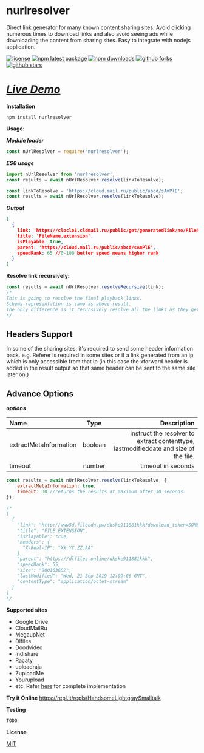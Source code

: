# nurlresolver
Direct link generator for many known content sharing sites. Avoid clicking numerous times to download links and also avoid seeing ads while downloading the content from sharing sites. Easy to integrate with nodejs application.

[![license](https://img.shields.io/badge/license-MIT-blue.svg)](https://github.com/mnsrulz/nurlresolver/blob/master/LICENSE)
[![npm latest package](https://img.shields.io/npm/v/nurlresolver/latest.svg)](https://www.npmjs.com/package/nurlresolver)
[![npm downloads](https://img.shields.io/npm/dm/nurlresolver.svg)](https://www.npmjs.com/package/nurlresolver)
[![github forks](https://img.shields.io/github/forks/mnsrulz/nurlresolver.svg)](https://github.com/mnsrulz/nurlresolver/network/members)
[![github stars](https://img.shields.io/github/stars/mnsrulz/nurlresolver.svg)](https://github.com/mnsrulz/nurlresolver/stargazers)

# *[Live Demo](https://nurlresolver.netlify.app/)*

**Installation**

```
npm install nurlresolver
```

**Usage:**

***Module loader***
```js
const nUrlResolver = require('nurlresolver');
```

***ES6 usage***
```js
import nUrlResolver from 'nurlresolver';
const results = await nUrlResolver.resolve(linkToResolve);

const linkToResolve = 'https://cloud.mail.ru/public/abcd/sAmPlE';
const results = await nUrlResolver.resolve(linkToResolve);
```


***Output***
```json
[  
  {
    link: 'https://cloclo3.cldmail.ru/public/get/generatedlink/no/FileName.extension',
    title: 'FileName.extension',
    isPlayable: true,
    parent: 'https://cloud.mail.ru/public/abcd/sAmPlE',
    speedRank: 65 //0-100 better speed means higher rank
  }
]

```

**Resolve link recursively:**

```js
const results = await nUrlResolver.resolveRecursive(link);
/*
This is going to resolve the final playback links.
Schema representation is same as above result.
The only difference is it recursively resolve all the links as they get found.
*/
```

## Headers Support
In some of the sharing sites, it's required to send some header information back. e.g. Referer is required in some sites or if a link generated from an ip which is only accessible from that ip (in this case the xforward header is added in the result output so that same header can be sent to the same site later on.)

## Advance Options
***options***

| Name      | Type | Description     |
| :---        |    :----:   |          ---: |
| extractMetaInformation      | boolean       | instruct the resolver to extract contenttype, lastmodifieddate and size of the file.   |
| timeout   | number        | timeout in seconds      |


```js
const results = await nUrlResolver.resolve(linkToResolve, {
    extractMetaInformation: true,
    timeout: 30 //returns the results at maximum after 30 seconds.
});

/*
[
  {
    "link": "http://www5d.filecdn.pw/dkske911881kkk?download_token=SOME_TOKEN_VALUE",
    "title": "FILE.EXTENSION",
    "isPlayable": true,
    "headers": {
      "X-Real-IP": "XX.YY.ZZ.AA"
    },
    "parent": "https://dlfiles.online/dkske911881kkk",
    "speedRank": 55,
    "size": "900163682",
    "lastModified": "Wed, 21 Sep 2019 12:09:06 GMT",
    "contentType": "application/octet-stream"
  }
]
*/
```

**Supported sites**
* Google Drive
* CloudMailRu
* MegaupNet
* Dlfiles
* Doodvideo
* Indishare
* Racaty
* uploadraja
* ZuploadMe
* Yourupload
* etc. Refer [here](https://github.com/mnsrulz/nurlresolver/tree/master/src/libs) for complete implementation

**Try it Online**
https://repl.it/repls/HandsomeLightgraySmalltalk


**Testing**
```
TODO
```

**License**

<a href='https://github.com/manishrawat4u/nurlresolver/blob/master/LICENSE'>MIT</a>

